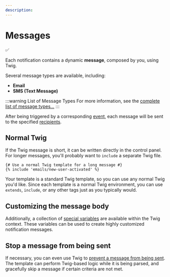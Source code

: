```yaml
---
description:
---
```


# Messages

✅

Each notification contains a dynamic **message**, composed by you, using Twig.

Several message types are available, including:

- **Email**
- **SMS (Text Message)**

:::warning List of Message Types
For more information, see the [complete list of message types...](/messages/types/)
:::

After being triggered by a corresponding [event](/events/), each message will be sent to the specified [recipients](/recipients/).

## Normal Twig

If the Twig message is short, it can be written directly in the control panel. For longer messages, you'll probably want to `include` a separate Twig file.

```twig
{# Use a normal Twig template for a long message #}
{% include 'emails/new-user-activated' %}
```

Your template is a standard Twig template, so you can use any normal Twig you'd like. Since each template is a normal Twig environment, you can use `extends`, `include`, or any other tags just as you typically would.

## Customizing the message body

Additionally, a collection of [special variables](/messages/variables) are available within the Twig context. These variables can be used to create highly customized notification messages.

## Stop a message from being sent

If necessary, you can even use Twig to [prevent a message from being sent](/messages/skip-message). The template can perform Twig-based logic while it is being parsed, and gracefully skip a message if certain criteria are not met.
